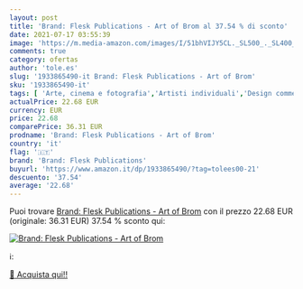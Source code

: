 ```yaml
---
layout: post
title: 'Brand: Flesk Publications - Art of Brom al 37.54 % di sconto'
date: 2021-07-17 03:55:39
image: 'https://m.media-amazon.com/images/I/51bhVIJY5CL._SL500_._SL400_.jpg'
comments: true
category: ofertas
author: 'tole.es'
slug: '1933865490-it Brand: Flesk Publications - Art of Brom'
sku: '1933865490-it'
tags: [ 'Arte, cinema e fotografia','Artisti individuali','Design commerciale','Design e grafica','Illustrazione e grafica','Libri','brand: flesk publications', ]
actualPrice: 22.68 EUR
currency: EUR
price: 22.68
comparePrice: 36.31 EUR
prodname: 'Brand: Flesk Publications - Art of Brom'
country: 'it'
flag: '🇮🇹'
brand: 'Brand: Flesk Publications'
buyurl: 'https://www.amazon.it/dp/1933865490/?tag=tolees00-21'
descuento: '37.54'
average: '22.68'
---
```


Puoi trovare [Brand: Flesk Publications - Art of Brom](https://www.amazon.it/dp/1933865490/?tag=tolees00-21) con il prezzo 22.68 EUR (originale: 36.31 EUR) 37.54 % sconto qui:

[![Brand: Flesk Publications - Art of Brom](https://m.media-amazon.com/images/I/51bhVIJY5CL._SL500_._SL400_.jpg)](https://www.amazon.it/dp/1933865490/?tag=tolees00-21)

ℹ️:


[🛒 Acquista qui!!](https://www.amazon.it/dp/1933865490/?tag=tolees00-21)
